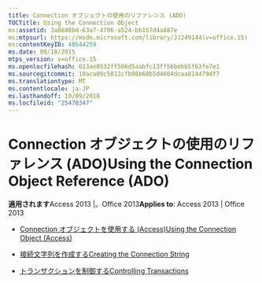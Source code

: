 ```yaml
---
title: Connection オブジェクトの使用のリファレンス (ADO)
TOCTitle: Using the Connection Object
ms:assetid: 3a0848bd-63a7-4706-a524-bb157d4a887e
ms:mtpsurl: https://msdn.microsoft.com/library/JJ249144(v=office.15)
ms:contentKeyID: 48544259
ms.date: 09/18/2015
mtps_version: v=office.15
ms.openlocfilehash: 023ae0532ff506d5aabfc13ff56bebb5f63fe7e1
ms.sourcegitcommit: 19aca09c5812cfb98b68b5d4604dcaa814479df7
ms.translationtype: MT
ms.contentlocale: ja-JP
ms.lasthandoff: 10/09/2018
ms.locfileid: "25478347"
---
```

# <a name="using-the-connection-object-reference-ado"></a><span data-ttu-id="939e1-102">Connection オブジェクトの使用のリファレンス (ADO)</span><span class="sxs-lookup"><span data-stu-id="939e1-102">Using the Connection Object Reference (ADO)</span></span>


<span data-ttu-id="939e1-103">**適用されます**Access 2013 |。Office 2013</span><span class="sxs-lookup"><span data-stu-id="939e1-103">**Applies to**: Access 2013 | Office 2013</span></span>



  - [<span data-ttu-id="939e1-104">Connection オブジェクトを使用する (Access)</span><span class="sxs-lookup"><span data-stu-id="939e1-104">Using the Connection Object (Access)</span></span>](using-the-connection-object-access.md)

  - [<span data-ttu-id="939e1-105">接続文字列を作成する</span><span class="sxs-lookup"><span data-stu-id="939e1-105">Creating the Connection String</span></span>](creating-the-connection-string.md)

  - [<span data-ttu-id="939e1-106">トランザクションを制御する</span><span class="sxs-lookup"><span data-stu-id="939e1-106">Controlling Transactions</span></span>](controlling-transactions.md)

